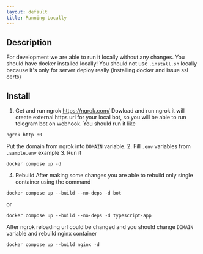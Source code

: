 ```yaml
---
layout: default
title: Running Locally
---
```


## Description
For development we are able to run it locally without any changes.
You should have docker installed locally!
You should not use `.install.sh` locally because it's only for server deploy really (installing docker and issue ssl certs)

## Install
1. Get and run ngrok
https://ngrok.com/
Dowload and run ngrok it will create external https url for your local bot, so you will be able to run telegram bot on webhook.
You should run it like
```
ngrok http 80
```
Put the domain from ngrok into `DOMAIN` variable.
2. Fill `.env` variables from `.sample.env` example
3. Run it 
```
docker compose up -d
```
4. Rebuild
After making some changes you are able to rebuild only single container using the command
```
docker compose up --build --no-deps -d bot
```
or
```
docker compose up --build --no-deps -d typescript-app
```
After ngrok reloading url could be changed and you should change `DOMAIN` variable and rebuild nginx container
```
docker compose up --build nginx -d
```